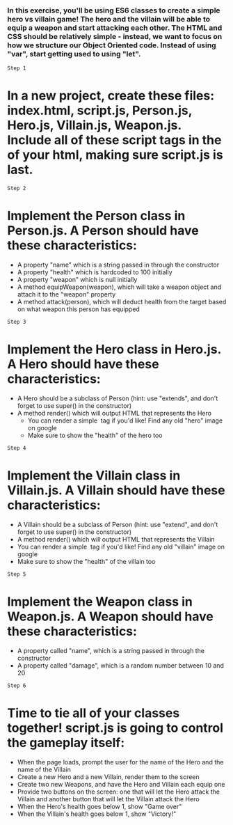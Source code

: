 ### In this exercise, you'll be using ES6 classes to create a simple hero vs villain game! The hero and the villain will be able to equip a weapon and start attacking each other. The HTML and CSS should be relatively simple - instead, we want to focus on how we structure our Object Oriented code. Instead of using "var", start getting used to using "let". 

```
Step 1
```

# In a new project, create these files: index.html, script.js, Person.js, Hero.js, Villain.js, Weapon.js. Include all of these script tags in the <head> of your html, making sure script.js is last.

```
Step 2
```

# Implement the Person class in Person.js. A Person should have these characteristics:

* A property "name" which is a string passed in through the constructor
* A property "health" which is hardcoded to 100 initially
* A property "weapon" which is null initially
* A method equipWeapon(weapon), which will take a weapon object and attach it to the "weapon" property
* A method attack(person), which will deduct health from the target based on what weapon this person has equipped

```
Step 3
```

# Implement the Hero class in Hero.js. A Hero should have these characteristics:

* A Hero should be a subclass of Person (hint: use "extends", and don't forget to use super() in the constructor)
* A method render() which will output HTML that represents the Hero
   * You can render a simple <img> tag if you'd like! Find any old "hero" image on google
   * Make sure to show the "health" of the hero too

```
Step 4
```

# Implement the Villain class in Villain.js. A Villain should have these characteristics:

* A Villain should be a subclass of Person (hint: use "extend", and don't forget to use super() in the constructor)
* A method render() which will output HTML that represents the Villain
* You can render a simple <img> tag if you'd like! Find any old "villain" image on google
* Make sure to show the "health" of the villain too

```
Step 5
```

# Implement the Weapon class in Weapon.js. A Weapon should have these characteristics:

* A property called "name", which is a string passed in through the constructor
* A property called "damage", which is a random number between 10 and 20

```
Step 6
```

# Time to tie all of your classes together! script.js is going to control the gameplay itself:

* When the page loads, prompt the user for the name of the Hero and the name of the Villain
* Create a new Hero and a new Villain, render them to the screen
* Create two new Weapons, and have the Hero and Villain each equip one
* Provide two buttons on the screen: one that will let the Hero attack the Villain and another button that will let the Villain attack the Hero
* When the Hero's health goes below 1, show "Game over"
* When the Villain's health goes below 1, show "Victory!"